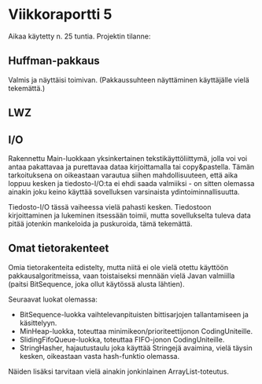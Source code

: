 # Viikkoraportti 5

Aikaa käytetty n. 25 tuntia. Projektin tilanne:

## Huffman-pakkaus

Valmis ja näyttäisi toimivan. (Pakkaussuhteen näyttäminen käyttäjälle vielä tekemättä.)

## LWZ

## I/O

Rakennettu Main-luokkaan yksinkertainen tekstikäyttöliittymä, jolla voi voi antaa pakattavaa ja purettavaa dataa kirjoittamalla tai copy&pastella. Tämän tarkoituksena on oikeastaan varautua siihen mahdollisuuteen, että aika loppuu kesken ja tiedosto-I/O:ta ei ehdi saada valmiiksi - on sitten olemassa ainakin joku keino käyttää sovelluksen varsinaista ydintoiminnallisuutta.

Tiedosto-I/O tässä vaiheessa vielä pahasti kesken. Tiedostoon kirjoittaminen ja lukeminen itsessään toimii, mutta sovellukselta tuleva data pitää jotenkin mankeloida ja puskuroida, tämä tekemättä.

## Omat tietorakenteet

Omia tietorakenteita edistelty, mutta niitä ei ole vielä otettu käyttöön pakkausalgoritmeissa, vaan toistaiseksi mennään vielä Javan valmiilla (paitsi BitSequence, joka ollut käytössä alusta lähtien).

Seuraavat luokat olemassa:
* BitSequence-luokka vaihtelevanpituisten bittisarjojen tallantamiseen ja käsittelyyn.
* MinHeap-luokka, toteuttaa minimikeon/prioriteettijonon CodingUniteille.
* SlidingFifoQueue-luokka, toteuttaa FIFO-jonon CodingUniteille.
* StringHasher, hajautustaulu joka käyttää Stringejä avaimina, vielä täysin kesken, oikeastaan vasta hash-funktio olemassa.

Näiden lisäksi tarvitaan vielä ainakin jonkinlainen ArrayList-toteutus.
